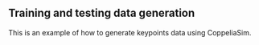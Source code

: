 ## Training and testing data generation

This is an example of how to generate keypoints data using CoppeliaSim.


